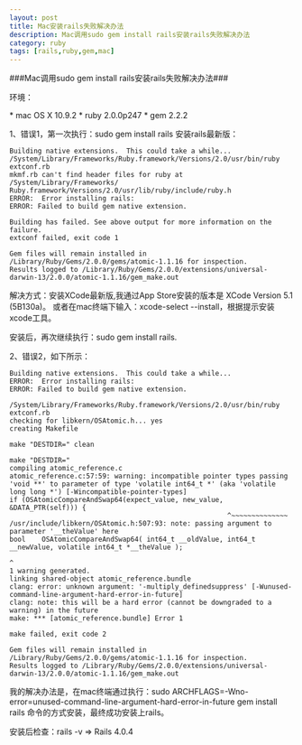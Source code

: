 ```yaml
---
layout: post
title: Mac安装rails失败解决办法
description: Mac调用sudo gem install rails安装rails失败解决办法
category: ruby
tags: [rails,ruby,gem,mac]
---
```

###Mac调用sudo gem install rails安装rails失败解决办法###
<p>环境：</p>
* mac OS X 10.9.2
* ruby 2.0.0p247
* gem 2.2.2
<p>1、错误1，第一次执行：sudo gem install rails 安装rails最新版：<p>

	
	Building native extensions.  This could take a while...
	/System/Library/Frameworks/Ruby.framework/Versions/2.0/usr/bin/ruby 	extconf.rb
	mkmf.rb can't find header files for ruby at /System/Library/Frameworks/	Ruby.framework/Versions/2.0/usr/lib/ruby/include/ruby.h
	ERROR:  Error installing rails:
	ERROR: Failed to build gem native extension.

    Building has failed. See above output for more information on the failure.
	extconf failed, exit code 1

	Gem files will remain installed in /Library/Ruby/Gems/2.0.0/gems/atomic-1.1.16 for inspection.
	Results logged to /Library/Ruby/Gems/2.0.0/extensions/universal-darwin-13/2.0.0/atomic-1.1.16/gem_make.out

<p>解决方式：安装XCode最新版,我通过App Store安装的版本是 XCode Version 5.1 (5B130a)。 或者在mac终端下输入：xcode-select --install，根据提示安装xcode工具。</p>
<p>安装后，再次继续执行：sudo gem install rails.</p>
<p>2、错误2，如下所示：</p>

	Building native extensions.  This could take a while...
	ERROR:  Error installing rails:
	ERROR: Failed to build gem native extension.

    /System/Library/Frameworks/Ruby.framework/Versions/2.0/usr/bin/ruby extconf.rb
	checking for libkern/OSAtomic.h... yes
	creating Makefile

	make "DESTDIR=" clean

	make "DESTDIR="
	compiling atomic_reference.c
	atomic_reference.c:57:59: warning: incompatible pointer types passing 'void **' to parameter of type 'volatile int64_t *' (aka 'volatile long long *') [-Wincompatible-pointer-types]
    if (OSAtomicCompareAndSwap64(expect_value, new_value, &DATA_PTR(self))) {
                                                          ^~~~~~~~~~~~~~~
	/usr/include/libkern/OSAtomic.h:507:93: note: passing argument to parameter '__theValue' here
	bool    OSAtomicCompareAndSwap64( int64_t __oldValue, int64_t __newValue, volatile int64_t *__theValue );
                                                                                            	^
	1 warning generated.
	linking shared-object atomic_reference.bundle
	clang: error: unknown argument: '-multiply_definedsuppress' [-Wunused-	command-line-argument-hard-error-in-future]
	clang: note: this will be a hard error (cannot be downgraded to a warning) in the future
	make: *** [atomic_reference.bundle] Error 1

	make failed, exit code 2

	Gem files will remain installed in /Library/Ruby/Gems/2.0.0/gems/atomic-1.1.16 for inspection.
	Results logged to /Library/Ruby/Gems/2.0.0/extensions/universal-darwin-13/2.0.0/atomic-1.1.16/gem_make.out

<p>我的解决办法是，在mac终端通过执行：sudo ARCHFLAGS=-Wno-error=unused-command-line-argument-hard-error-in-future gem install rails 命令的方式安装，最终成功安装上rails。</p>
<p>安装后检查：rails -v  => Rails 4.0.4</p>

